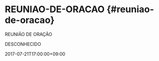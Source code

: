 # REUNIAO-DE-ORACAO {#reuniao-de-oracao}

REUNIÃO DE ORAÇÃO

DESCONHECIDO

2017-07-21T17:00:00+09:00